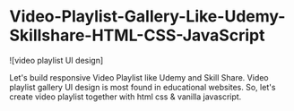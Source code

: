 # Video-Playlist-Gallery-Like-Udemy-Skillshare-HTML-CSS-JavaScript

![video playlist UI design]

Let's build responsive Video Playlist like Udemy and Skill Share. Video playlist gallery UI design is most found in educational websites. So, let's create video playlist together with html css &amp; vanilla javascript.
